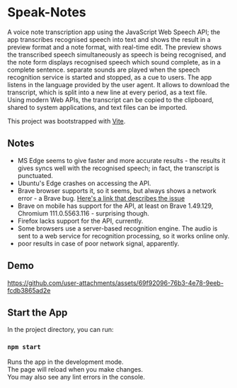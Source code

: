# Speak-Notes

A voice note transcription app using the JavaScript Web Speech API; the app transcribes recognised speech into text and shows the result in a preview format and a note format, with real-time edit. The preview shows the transcribed speech simultaneously as speech is being recognised, and the note form displays recognised speech which sound complete, as in a complete sentence. separate sounds are played when the speech recognition service is started and stopped, as a cue to users. The app listens in the language provided by the user agent. It allows to download the transcript, which is split into a new line at every period, as a text file.\
 Using modern Web APIs, the transcript can be copied to the clipboard, shared to system applications, and text files can be imported.

This project was bootstrapped with [Vite](https://vitejs.dev).

## Notes

- MS Edge seems to give faster and more accurate results - the results it gives syncs well with the recognised speech; in fact, the transcript is punctuated.
- Ubuntu's Edge crashes on accessing the API.
- Brave browser supports it, so it seems, but always shows a network error - a Brave bug. [Here's a link that describes the issue](https://community.brave.com/t/years-of-brave-failing-google-voice-search-with-no-internet-connection-error/395749/2)
- Brave on mobile has support for the API, at least on Brave 1.49.129, Chromium 111.0.5563.116 - surprising though.
- Firefox lacks support for the API, currently.
- Some browsers use a server-based recognition engine. The audio is sent to a web service for recognition processing, so it works online only.
- poor results in case of poor network signal, apparently.

## Demo

https://github.com/user-attachments/assets/69f92096-76b3-4e78-9eeb-fcdb3865ad2e

## Start the App

In the project directory, you can run:

### `npm start`

Runs the app in the development mode.\
The page will reload when you make changes.\
You may also see any lint errors in the console.


